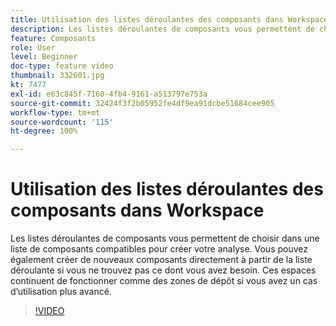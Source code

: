 ```yaml
---
title: Utilisation des listes déroulantes des composants dans Workspace
description: Les listes déroulantes de composants vous permettent de choisir dans une liste de composants compatibles pour créer votre analyse. Vous pouvez également créer de nouveaux composants directement à partir de la liste déroulante si vous ne trouvez pas ce dont vous avez besoin. Ces espaces continuent de fonctionner comme des zones de dépôt si vous avez un cas dʼutilisation plus avancé.
feature: Composants
role: User
level: Beginner
doc-type: feature video
thumbnail: 332601.jpg
kt: 7477
exl-id: e63c845f-7160-4fb4-9161-a513797e753a
source-git-commit: 32424f3f2b05952fe4df9ea91dcbe51684cee905
workflow-type: tm+mt
source-wordcount: '115'
ht-degree: 100%

---
```


# Utilisation des listes déroulantes des composants dans Workspace

Les listes déroulantes de composants vous permettent de choisir dans une liste de composants compatibles pour créer votre analyse. Vous pouvez également créer de nouveaux composants directement à partir de la liste déroulante si vous ne trouvez pas ce dont vous avez besoin. Ces espaces continuent de fonctionner comme des zones de dépôt si vous avez un cas dʼutilisation plus avancé.

>[!VIDEO](https://video.tv.adobe.com/v/332601/?quality=12&learn=on)
